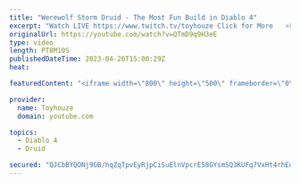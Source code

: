 ```yaml
---
title: "Werewolf Storm Druid - The Most Fun Build in Diablo 4"
excerpt: "Watch LIVE https://www.twitch.tv/toyhouze Click for More   ⭐Popular Playlists ⭐ Diablo 4 Playlist ..."
originalUrl: https://youtube.com/watch?v=QTmD9q9H3eE
type: video
length: PT8M10S
publishedDateTime: 2023-04-26T15:00:29Z
heat: 

featuredContent: "<iframe width=\"800\" height=\"500\" frameborder=\"0\" src=\"https://www.youtube.com/embed/QTmD9q9H3eE\" allow=\"accelerometer; autoplay; encrypted-media; gyroscope; picture-in-picture\" allowfullscreen></iframe>"

provider:
  name: Toyhouze
  domain: youtube.com

topics:
  - Diablo 4
  - Druid

secured: "QJCbBYQONj9GB/hqZqTpvEyRjpCiSuElnVpcrE58GYsmSQ3KUFq7VxHt4rhEqBw+9QA1yEcVuKtUvfY50klz2EihfOTALUa7F7qH+pnplClkddhfilwUCVVIgzdtWQ/jNccQaNmKytvMyhdViYvj0vZcZ7aBUPandQM2SzaXRpRRQz4nQVip5qI7tOLqXbLFCIhYRkwNhA68VfjsJ4OvN/Tmpq7Ttpmbuxru5+PSgpWnpqT82Z1seIJ0JWGXjiZJtuTBEmU41/QHyHoqmZ1pmROWXy9QZm+2jsk0O/a2exg9oiVGzZdn7Svdxh7Nq6zinEu9LjM0D6QAKyIten3VT30eKaj42XrO92L2kSxxUr8rzNwhKrvQZNrb+OpgnCDxTE5zDRvT7Tjjk3hI64iyPwcvFNIT50YZ/DT71mrTYHI=;O5q0Jcmz69wDaMm7OdeasQ=="
---
```


